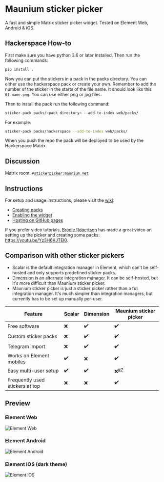# Maunium sticker picker

A fast and simple Matrix sticker picker widget. Tested on Element Web, Android & iOS.

## Hackerspace How-to

First make sure you have python 3.6 or later installed. Then run the following commands:

```bash
pip install .
```

Now you can put the stickers in a pack in the packs directory. You can either use the hackerspace pack or create your own. Remember to add the number of the sticker in the starts of the file name. It should look liks this `01-name.png`. You can use either png or jpg files.

Then to install the pack run the following command:

```bash
sticker-pack packs/<pack directory> --add-to-index web/packs/
```

For example:

```bash
sticker-pack packs/hackerspace --add-to-index web/packs/
```

When you push the repo the pack will be deployed to be used by the Hackerspace Matrix.

## Discussion

Matrix room: [`#stickerpicker:maunium.net`](https://matrix.to/#/#stickerpicker:maunium.net)

## Instructions

For setup and usage instructions, please visit the [wiki](https://github.com/maunium/stickerpicker/wiki):

* [Creating packs](https://github.com/maunium/stickerpicker/wiki/Creating-packs)
* [Enabling the widget](https://github.com/maunium/stickerpicker/wiki/Enabling-the-widget)
* [Hosting on GitHub pages](https://github.com/maunium/stickerpicker/wiki/Hosting-on-GitHub-pages)

If you prefer video tutorials, [Brodie Robertson](https://www.youtube.com/c/BrodieRobertson) has made a great video on setting up the picker and creating some packs: <https://youtu.be/Yz3H6KJTEI0>.

## Comparison with other sticker pickers

* Scalar is the default integration manager in Element, which can't be self-hosted and only supports predefined sticker packs.
* [Dimension](https://github.com/turt2live/matrix-dimension) is an alternate integration manager. It can be self-hosted, but it's more difficult than Maunium sticker picker.
* Maunium sticker picker is just a sticker picker rather than a full integration manager. It's much simpler than integration managers, but currently has to be set up manually per-user.

| Feature                         | Scalar | Dimension | Maunium sticker picker |
|---------------------------------|--------|-----------|------------------------|
| Free software                   | ❌     | ✔️        | ✔️                     |
| Custom sticker packs            | ❌     | ✔️        | ✔️                     |
| Telegram import                 | ❌     | ✔️        | ✔️                     |
| Works on Element mobiles        | ✔️     | ❌        | ✔️                     |
| Easy multi-user setup           | ✔️     | ✔️        | ❌<sup>[#7][#7]</sup>  |
| Frequently used stickers at top | ❌     | ❌        | ✔️                     |

[#7]: https://github.com/maunium/stickerpicker/issues/7

## Preview

### Element Web

![Element Web](preview-element-web.png)

### Element Android

![Element Android](preview-element-android.png)

### Element iOS (dark theme)

![Element iOS](preview-element-ios.png)
